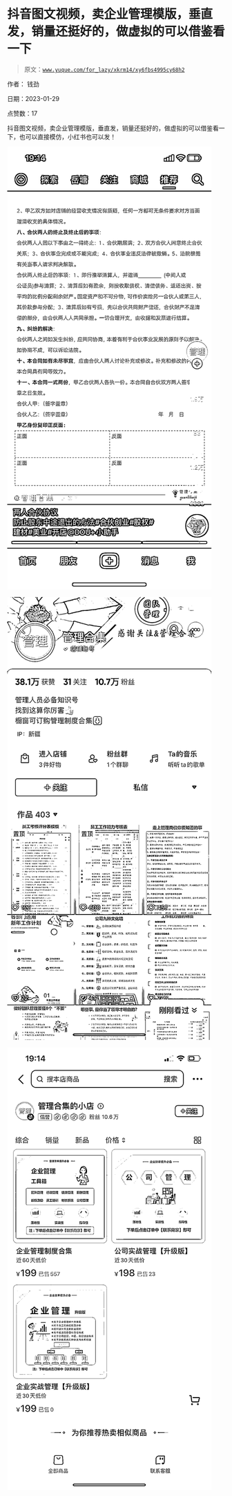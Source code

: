 # 抖音图文视频，卖企业管理模版，垂直发，销量还挺好的，做虚拟的可以借鉴看一下

> 原文：[`www.yuque.com/for_lazy/xkrm14/xy6fbs4995cy68h2`](https://www.yuque.com/for_lazy/xkrm14/xy6fbs4995cy68h2)



作者： 钱劲 

日期：2023-01-29 

点赞数：17 

抖音图文视频，卖企业管理模版，垂直发，销量还挺好的，做虚拟的可以借鉴看一下，也可以直接模仿，小红书也可以发！ 

![](img/c21d6f3e433dd660d56872c79cc4f232.png) 

![](img/e7956e6fce1ee19417c12ee2ebc9d4bf.png) 

![](img/2e3b10941af3dde106b6372ac8cc6cc3.png) 

